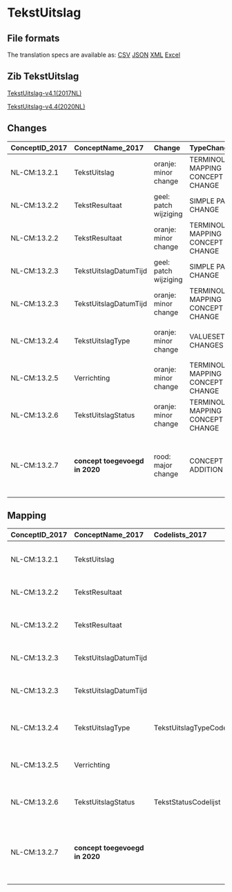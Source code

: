 # TekstUitslag
## File formats

The translation specs are available as: 
[CSV](../csv/TekstUitslag.csv) [JSON](../json/TekstUitslag.json) [XML](../xml/TekstUitslag.xml) [Excel](../excel/TekstUitslag.xlsx)



## Zib TekstUitslag

[TekstUitslag-v4.1(2017NL)](https://zibs.nl/wiki/TekstUitslag-v4.1(2017NL))

[TekstUitslag-v4.4(2020NL)](https://zibs.nl/wiki/TekstUitslag-v4.4(2020NL))









## Changes

| ConceptID_2017   | ConceptName_2017               | Change                | TypeChange                         | Impact_heen   | TRANSLATIE_spec_heen                                               | Impact_terug   | TRANSLATIE_spec_terug                                                                                                                                      | Omschrijving                                                |
|:-----------------|:-------------------------------|:----------------------|:-----------------------------------|:--------------|:-------------------------------------------------------------------|:---------------|:-----------------------------------------------------------------------------------------------------------------------------------------------------------|:------------------------------------------------------------|
| NL-CM:13.2.1     | TekstUitslag                   | oranje: minor change  | TERMINOLOGY MAPPING CONCEPT CHANGE | Medium        | SCT DefintionCode [blank] -> [371525003 Clinical procedure report] | Medium         | SCT DefintionCode  [371525003 Clinical procedure report] -> [blank]                                                                                        | SNOMED CT DefintionCode concept aangepast                   |
| NL-CM:13.2.2     | TekstResultaat                 | geel: patch wijziging | SIMPLE PATCH CHANGE                | Low           |                                                                    | Low            |                                                                                                                                                            | Aanpassing spelfout in defintie concept TekstResultaat.     |
| NL-CM:13.2.2     | TekstResultaat                 | oranje: minor change  | TERMINOLOGY MAPPING CONCEPT CHANGE | Medium        | SCT DefintionCode [blank] -> [423100009 Results section]           | Medium         | SCT DefintionCode [423100009 Results section] -> [blank]                                                                                                   | SNOMED CT DefintionCode concept aangepast                   |
| NL-CM:13.2.3     | TekstUitslagDatumTijd          | geel: patch wijziging | SIMPLE PATCH CHANGE                | Low           |                                                                    | Low            |                                                                                                                                                            | Tekstwijzging defintie concept                              |
| NL-CM:13.2.3     | TekstUitslagDatumTijd          | oranje: minor change  | TERMINOLOGY MAPPING CONCEPT CHANGE | Medium        | SCT DefintionCode [blank] -> [399651003 Date of report]            | Medium         | SCT DefintionCode [399651003 Date of report] -> [blank]                                                                                                    | SNOMED CT DefintionCode concept aangepast                   |
| NL-CM:13.2.4     | TekstUitslagType               | oranje: minor change  | VALUESET CHANGES                   | Low           | valuesets 2017 -> valueset 2020 regel                              | Medium         | valuesets 2017 <- valueset 2020 regel                                                                                                                      | SNOMED code PET CT aan TekstuitslagTypeCodelijst toegevoegd |
| NL-CM:13.2.5     | Verrichting                    | oranje: minor change  | TERMINOLOGY MAPPING CONCEPT CHANGE | Medium        | SCT DefintionCode [363714003 Interprets] -> [71388002 Verrichting] | Medium         | SCT DefintionCode  [71388002 Verrichting] -> [363714003 Interprets]                                                                                        | SNOMED CT DefintionCode concept aangepast                   |
| NL-CM:13.2.6     | TekstUitslagStatus             | oranje: minor change  | TERMINOLOGY MAPPING CONCEPT CHANGE | Medium        | SCT DefintionCode [blank] -> [308552006 Status van verslag]        | Medium         | SCT DefintionCode [308552006 Status van verslag] -> [blank]                                                                                                | SNOMED CT DefintionCode concept aangepast                   |
| NL-CM:13.2.7     | **concept toegevoegd in 2020** | rood: major change    | CONCEPT ADDITION                   | Low           |                                                                    | High           | IF [blank] source->target ELSE [maak een relatie tussen het beeld of verwijzging naar beeld beschikbaar duidelijk als vrije tekst naar een 2017 ontvanger] | Element toegevoegd om naar beeldmateriaal te verwijzen.     |

## Mapping

| ConceptID_2017   | ConceptName_2017               | Codelists_2017            | Change                | ConceptID_2020   | ConceptName_2020      | Codelists_2020            | Bits     | Omschrijving                                                | TypeChange                         | Impact_heen   | TRANSLATIE_spec_heen                                               | Impact_terug   | TRANSLATIE_spec_terug                                                                                                                                      |
|:-----------------|:-------------------------------|:--------------------------|:----------------------|:-----------------|:----------------------|:--------------------------|:---------|:------------------------------------------------------------|:-----------------------------------|:--------------|:-------------------------------------------------------------------|:---------------|:-----------------------------------------------------------------------------------------------------------------------------------------------------------|
| NL-CM:13.2.1     | TekstUitslag                   |                           | oranje: minor change  | NL-CM:13.2.1     | TekstUitslag          |                           | ZIB-1187 | SNOMED CT DefintionCode concept aangepast                   | TERMINOLOGY MAPPING CONCEPT CHANGE | Medium        | SCT DefintionCode [blank] -> [371525003 Clinical procedure report] | Medium         | SCT DefintionCode  [371525003 Clinical procedure report] -> [blank]                                                                                        |
| NL-CM:13.2.2     | TekstResultaat                 |                           | geel: patch wijziging | NL-CM:13.2.2     | TekstResultaat        |                           | ZIB-955  | Aanpassing spelfout in defintie concept TekstResultaat.     | SIMPLE PATCH CHANGE                | Low           |                                                                    | Low            |                                                                                                                                                            |
| NL-CM:13.2.2     | TekstResultaat                 |                           | oranje: minor change  | NL-CM:13.2.2     | TekstResultaat        |                           | ZIB-1187 | SNOMED CT DefintionCode concept aangepast                   | TERMINOLOGY MAPPING CONCEPT CHANGE | Medium        | SCT DefintionCode [blank] -> [423100009 Results section]           | Medium         | SCT DefintionCode [423100009 Results section] -> [blank]                                                                                                   |
| NL-CM:13.2.3     | TekstUitslagDatumTijd          |                           | geel: patch wijziging | NL-CM:13.2.3     | TekstUitslagDatumTijd |                           | ZIB-955  | Tekstwijzging defintie concept                              | SIMPLE PATCH CHANGE                | Low           |                                                                    | Low            |                                                                                                                                                            |
| NL-CM:13.2.3     | TekstUitslagDatumTijd          |                           | oranje: minor change  | NL-CM:13.2.3     | TekstUitslagDatumTijd |                           | ZIB-1187 | SNOMED CT DefintionCode concept aangepast                   | TERMINOLOGY MAPPING CONCEPT CHANGE | Medium        | SCT DefintionCode [blank] -> [399651003 Date of report]            | Medium         | SCT DefintionCode [399651003 Date of report] -> [blank]                                                                                                    |
| NL-CM:13.2.4     | TekstUitslagType               | TekstUitslagTypeCodelijst | oranje: minor change  | NL-CM:13.2.4     | TekstUitslagType      | TekstUitslagTypeCodelijst | ZIB-630  | SNOMED code PET CT aan TekstuitslagTypeCodelijst toegevoegd | VALUESET CHANGES                   | Low           | valuesets 2017 -> valueset 2020 regel                              | Medium         | valuesets 2017 <- valueset 2020 regel                                                                                                                      |
| NL-CM:13.2.5     | Verrichting                    |                           | oranje: minor change  | NL-CM:13.2.5     | Verrichting           |                           | ZIB-1187 | SNOMED CT DefintionCode concept aangepast                   | TERMINOLOGY MAPPING CONCEPT CHANGE | Medium        | SCT DefintionCode [363714003 Interprets] -> [71388002 Verrichting] | Medium         | SCT DefintionCode  [71388002 Verrichting] -> [363714003 Interprets]                                                                                        |
| NL-CM:13.2.6     | TekstUitslagStatus             | TekstStatusCodelijst      | oranje: minor change  | NL-CM:13.2.6     | TekstUitslagStatus    | TekstStatusCodelijst      | ZIB-1187 | SNOMED CT DefintionCode concept aangepast                   | TERMINOLOGY MAPPING CONCEPT CHANGE | Medium        | SCT DefintionCode [blank] -> [308552006 Status van verslag]        | Medium         | SCT DefintionCode [308552006 Status van verslag] -> [blank]                                                                                                |
| NL-CM:13.2.7     | **concept toegevoegd in 2020** |                           | rood: major change    | NL-CM:13.2.7     | VisueelResultaat      |                           | ZIB-631  | Element toegevoegd om naar beeldmateriaal te verwijzen.     | CONCEPT ADDITION                   | Low           |                                                                    | High           | IF [blank] source->target ELSE [maak een relatie tussen het beeld of verwijzging naar beeld beschikbaar duidelijk als vrije tekst naar een 2017 ontvanger] |

